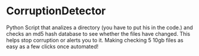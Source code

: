 # CorruptionDetector
Python Script that analizes a directory (you have to put his in the code.) and checks an md5 hash database to see whether the files have changed. This helps stop corruption or alerts you to it. Making checking 5 10gb files as easy as a few clicks once automated!
